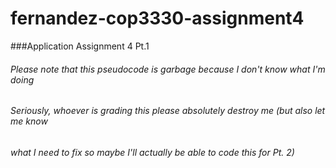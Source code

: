 # fernandez-cop3330-assignment4
###Application Assignment 4 Pt.1

###### Please note that this pseudocode is garbage because I don't know what I'm doing
###### Seriously, whoever is grading this please absolutely destroy me (but also let me know
###### what I need to fix so maybe I'll actually be able to code this for Pt. 2)
